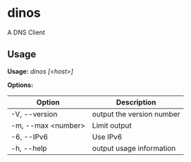 # dinos

A DNS Client

## Usage

**Usage:** _dinos [\<host>\]_

**Options:**

| Option | Description |
| -------------------- | ----------------------- |
| -V, --version | output the version number |
| -m, --max \<number\> | Limit output |
| -6, --IPv6 | Use IPv6 |
| -h, --help | output usage information |
